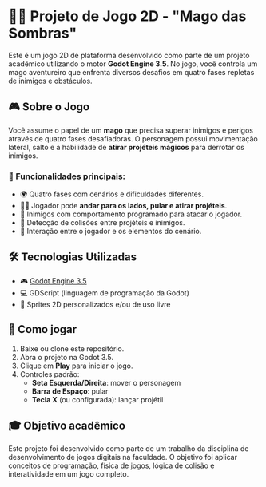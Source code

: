 # 🧙‍♂️ Projeto de Jogo 2D - "Mago das Sombras"

Este é um jogo 2D de plataforma desenvolvido como parte de um projeto acadêmico utilizando o motor **Godot Engine 3.5**. No jogo, você controla um mago aventureiro que enfrenta diversos desafios em quatro fases repletas de inimigos e obstáculos.

## 🎮 Sobre o Jogo

Você assume o papel de um **mago** que precisa superar inimigos e perigos através de quatro fases desafiadoras. O personagem possui movimentação lateral, salto e a habilidade de **atirar projéteis mágicos** para derrotar os inimigos.

### 🧩 Funcionalidades principais:
- 🌍 Quatro fases com cenários e dificuldades diferentes.
- 🧙‍♂️ Jogador pode **andar para os lados, pular e atirar projéteis**.
- 🧠 Inimigos com comportamento programado para atacar o jogador.
- 🧱 Detecção de colisões entre projéteis e inimigos.
- 🔄 Interação entre o jogador e os elementos do cenário.

## 🛠️ Tecnologias Utilizadas

- 🎮 [Godot Engine 3.5](https://godotengine.org/)
- 💻 GDScript (linguagem de programação da Godot)
- 🎨 Sprites 2D personalizados e/ou de uso livre

## 🚀 Como jogar

1. Baixe ou clone este repositório.
2. Abra o projeto na Godot 3.5.
3. Clique em **Play** para iniciar o jogo.
4. Controles padrão:
   - **Seta Esquerda/Direita**: mover o personagem
   - **Barra de Espaço**: pular
   - **Tecla X** (ou configurada): lançar projétil

## 🎓 Objetivo acadêmico

Este projeto foi desenvolvido como parte de um trabalho da disciplina de desenvolvimento de jogos digitais na faculdade. O objetivo foi aplicar conceitos de programação, física de jogos, lógica de colisão e interatividade em um jogo completo.


